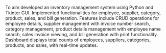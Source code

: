 To aim developed an inventory management system using Python and Tkinter GUI. Implemented functionalities for employee, supplier, category, product, sales, and bill generation. Features include CRUD operations for employee details, supplier management with invoice number search, category management, product details management with employee name search, sales invoice viewing, and bill generation with print functionality. Dashboard displays total counts of employees, suppliers, categories, products, and sales, with real-time updates.
